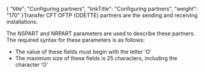 {
    "title": "Configuring  partners",
    "linkTitle": "Configuring partners",
    "weight": "170"
}Transfer CFT OFTP (ODETTE) partners are the sending and receiving installations.

The NSPART and NRPART parameters are used to describe these partners.
The required syntax for these parameters is as follows:

- The value of these
    fields must
    begin with the letter ‘O’
- The maximum size
    of these fields is 25 characters, including the character ‘O’
